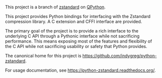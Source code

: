 This project is a branch of [zstandard](https://pypi.org/project/zstandard/) on [QPython](https://www.qpython.org).

This project provides Python bindings for interfacing with the Zstandard compression library. A C extension and CFFI interface are provided.

The primary goal of the project is to provide a rich interface to the underlying C API through a Pythonic interface while not sacrificing performance. This means exposing most of the features and flexibility of the C API while not sacrificing usability or safety that Python provides.

The canonical home for this project is https://github.com/indygreg/python-zstandard.

For usage documentation, see https://python-zstandard.readthedocs.org/.